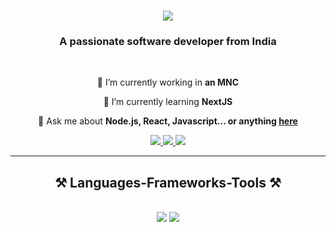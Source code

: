 <h1 align="center">
    <img src="https://readme-typing-svg.herokuapp.com/?font=Libre+Baskerville&color=25BDA2&size=35&center=true&vCenter=true&width=500&height=70&duration=4000&lines=Hi+There!+👋;+I'm+Rahul+Rawat!;" />
</h1>

<h3 align="center">A passionate software developer from India</h3>

<br/>

<div align="center">
 
 🔭 I’m currently working in **an MNC**
 
 🌱 I’m currently learning **NextJS**

💬 Ask me about **Node.js, React, Javascript... or anything [here](https://github.com/rahulrawat17/rahulrawat17/issues)**

 </div>
 
<div align="center"> 
  <a href="mailto:rahul24920@gmail.com">
    <img src="https://img.shields.io/badge/Gmail-333333?style=for-the-badge&logo=gmail&logoColor=red" />
  </a>
  <a href="https://linkedin.com/in/rahulrawat17" target="_blank">
    <img src="https://img.shields.io/badge/LinkedIn-0077B5?style=for-the-badge&logo=linkedin&logoColor=white" target="_blank" />
  </a>
  <a href="https://rahulrawat.vercel.app/" target="_blank">
     <img src="https://img.shields.io/badge/Portfolio-FF5722?style=for-the-badge&logo=todoist&logoColor=white" target="_blank" /> <!-- sqlite, safari, google-chrome are other good icon options -->
  </a>
</div>

 <hr/>
 
<h2 align="center">⚒️ Languages-Frameworks-Tools ⚒️</h2>
<br/>
<div align="center">
    <img src="https://skillicons.dev/icons?i=react,bootstrap,mui,html,css,vscode,github,figma,tailwind,git" />
    <img src="https://skillicons.dev/icons?i=nodejs,python,javascript,typescript,express,firebase,mongodb,c,java,nextjs,mysql,flask" /><br>
</div>

<br/>
